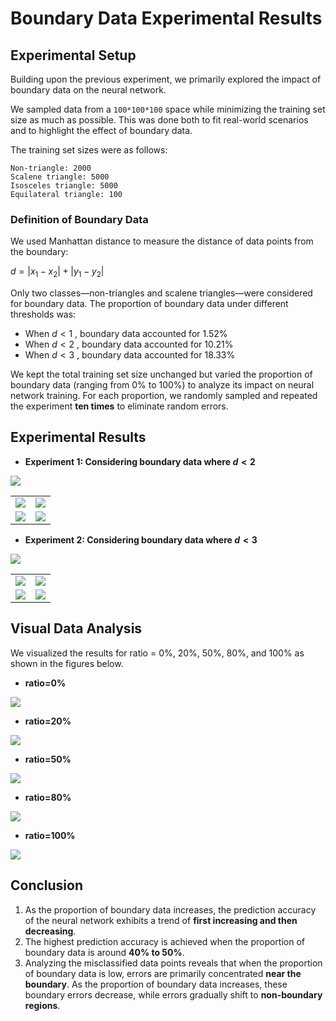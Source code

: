 # Boundary Data Experimental Results

## Experimental Setup

Building upon the previous experiment, we primarily explored the impact of boundary data on the neural network.

We sampled data from a `100*100*100` space while minimizing the training set size as much as possible. This was done both to fit real-world scenarios and to highlight the effect of boundary data.

The training set sizes were as follows:
```
Non-triangle: 2000
Scalene triangle: 5000
Isosceles triangle: 5000
Equilateral triangle: 100
```

### Definition of Boundary Data

We used Manhattan distance to measure the distance of data points from the boundary:

$d = |x_1 - x_2| + |y_1 - y_2|$

Only two classes—non-triangles and scalene triangles—were considered for boundary data. The proportion of boundary data under different thresholds was:

- When  $d < 1$ , boundary data accounted for 1.52%
- When  $d < 2$ , boundary data accounted for 10.21%
- When  $d < 3$ , boundary data accounted for 18.33%

We kept the total training set size unchanged but varied the proportion of boundary data (ranging from 0% to 100%) to analyze its impact on neural network training. For each proportion, we randomly sampled and repeated the experiment **ten times** to eliminate random errors.

## Experimental Results

- **Experiment 1: Considering boundary data where  $d < 2$**

![](fig/b_2-total-plot.png)

|  |  |
|--|--|
|![](fig/b_2-non_triangle-plot.png)|![](fig/b_2-scalene-plot.png)|
|![](fig/b_2-isoceles-plot.png)|![](fig/b_2-equilateral-plot.png)|

- **Experiment 2: Considering boundary data where  $d < 3$**

![](fig/b_3_total_plot.png)

|  |  |
|--|--|
|![](fig/b_3-non_triangle-plot.png)|![](fig/b_3-scalene-plot.png)|
|![](fig/b_3-isosceles-plot.png)|![](fig/b_3-equilateral-plot.png)|


## Visual Data Analysis

We visualized the results for ratio = 0%, 20%, 50%, 80%, and 100% as shown in the figures below.

- **ratio=0%**

![](fig/b_3-1-ratio_0.0.gif)

- **ratio=20%**

![](fig/b_3-1-ratio_0.2.gif)

- **ratio=50%**

![](fig/b_3-1-ratio_0.5.gif)

- **ratio=80%**

![](fig/b_3-1-ratio_0.8.gif)

- **ratio=100%**

![](fig/b_3-1-ratio_1.0.gif)

## Conclusion

1. As the proportion of boundary data increases, the prediction accuracy of the neural network exhibits a trend of **first increasing and then decreasing**.
2. The highest prediction accuracy is achieved when the proportion of boundary data is around **40% to 50%**.
3. Analyzing the misclassified data points reveals that when the proportion of boundary data is low, errors are primarily concentrated **near the boundary**. As the proportion of boundary data increases, these boundary errors decrease, while errors gradually shift to **non-boundary regions**.